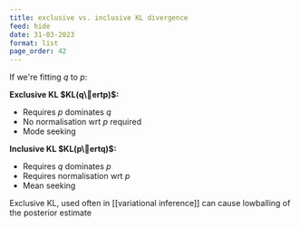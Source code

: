 ```yaml
---
title: exclusive vs. inclusive KL divergence
feed: hide
date: 31-03-2023
format: list
page_order: 42
---
```



If we're fitting $q$ to $p$:

**Exclusive KL $KL(q\ertp)$:**
- Requires $p$ dominates $q$
- No normalisation wrt $p$ required
- Mode seeking

**Inclusive KL $KL(p\ertq)$:**
- Requires $q$ dominates $p$
- Requires normalisation wrt $p$
- Mean seeking

Exclusive KL, used often in [[variational inference]] can cause lowballing of the posterior estimate